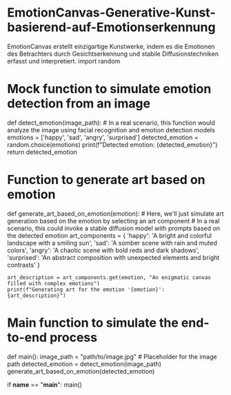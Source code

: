 # EmotionCanvas-Generative-Kunst-basierend-auf-Emotionserkennung
EmotionCanvas erstellt einzigartige Kunstwerke, indem es die Emotionen des Betrachters durch Gesichtserkennung und stabile Diffusionstechniken erfasst und interpretiert.
import random

# Mock function to simulate emotion detection from an image
def detect_emotion(image_path):
    # In a real scenario, this function would analyze the image using facial recognition and emotion detection models
    emotions = ['happy', 'sad', 'angry', 'surprised']
    detected_emotion = random.choice(emotions)
    print(f"Detected emotion: {detected_emotion}")
    return detected_emotion

# Function to generate art based on emotion
def generate_art_based_on_emotion(emotion):
    # Here, we'll just simulate art generation based on the emotion by selecting an art component
    # In a real scenario, this could invoke a stable diffusion model with prompts based on the detected emotion
    art_components = {
        'happy': 'A bright and colorful landscape with a smiling sun',
        'sad': 'A somber scene with rain and muted colors',
        'angry': 'A chaotic scene with bold reds and dark shadows',
        'surprised': 'An abstract composition with unexpected elements and bright contrasts'
    }
    
    art_description = art_components.get(emotion, "An enigmatic canvas filled with complex emotions")
    print(f"Generating art for the emotion '{emotion}': {art_description}")

# Main function to simulate the end-to-end process
def main():
    image_path = "path/to/image.jpg"  # Placeholder for the image path
    detected_emotion = detect_emotion(image_path)
    generate_art_based_on_emotion(detected_emotion)

if __name__ == "__main__":
    main()
